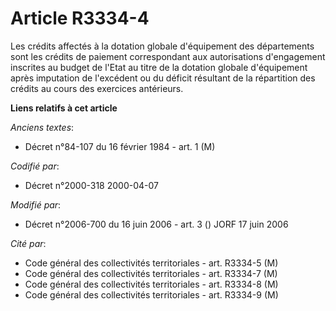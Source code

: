 # Article R3334-4

Les crédits affectés à la dotation globale d'équipement des départements sont les crédits de paiement correspondant aux
autorisations d'engagement inscrites au budget de l'Etat au titre de la dotation globale d'équipement après imputation de
l'excédent ou du déficit résultant de la répartition des crédits au cours des exercices antérieurs.

**Liens relatifs à cet article**

_Anciens textes_:

  - Décret n°84-107 du 16 février 1984 - art. 1 (M)

_Codifié par_:

  - Décret n°2000-318 2000-04-07

_Modifié par_:

  - Décret n°2006-700 du 16 juin 2006 - art. 3 () JORF 17 juin 2006

_Cité par_:

  - Code général des collectivités territoriales - art. R3334-5 (M)
  - Code général des collectivités territoriales - art. R3334-7 (M)
  - Code général des collectivités territoriales - art. R3334-8 (M)
  - Code général des collectivités territoriales - art. R3334-9 (M)
